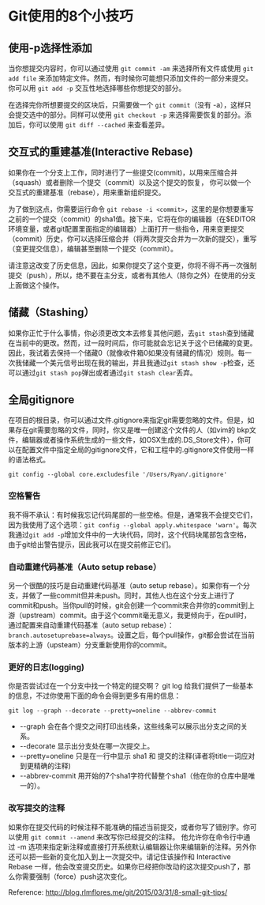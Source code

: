 # Git使用的8个小技巧

## 使用-p选择性添加
当你想提交内容时，你可以通过使用 `git commit -am` 来选择所有文件或使用 `git add file` 来添加特定文件。然而，有时候你可能想只添加文件的一部分来提交。你可以用 `git add -p` 交互性地选择哪些你想提交的部分。

在选择完你所想要提交的区块后，只需要做一个 `git commit`（没有 -a），这样只会提交选中的部分。同样可以使用 `git checkout -p` 来选择需要恢复的部分。添加后，你可以使用 `git diff --cached` 来查看差异。

## 交互式的重建基准(Interactive Rebase)
如果你在一个分支上工作，同时进行了一些提交(commit)，以用来压缩合并（squash）或者删除一个提交（commit）以及这个提交的恢复， 你可以做一个交互式的重建基准（rebase），用来重新组织提交。

为了做到这点，你需要运行命令 `git rebase -i <commit>`，这里的<commit>是你想要重写之前的一个提交（commit）的sha1值。接下来，它将在你的编辑器（在$EDITOR环境变量，或者git配置里面指定的编辑器）上面打开一些指令，用来变更提交（commit）历史，你可以选择压缩合并（将两次提交合并为一次新的提交），重写（变更提交信息），编辑甚至删除一个提交（commit）。

请注意这改变了历史信息，因此，如果你提交了这个变更，你将不得不再一次强制提交（push），所以，绝不要在主分支，或者有其他人（除你之外）在使用的分支上面做这个操作。

## 储藏（Stashing）
如果你正忙于什么事情，你必须更改文本去修复其他问题，去`git stash`查到储藏在当前中的更改。然而，过一段时间后，你可能就会忘记关于这个已储藏的变更。因此，我试着去保持一个储藏0（就像收件箱0如果没有储藏的情况）规则。每一次我储藏一个美元信号出现在我的输出，并且我通过`git stash show -p`检查，还可以通过`git stash pop`弹出或者通过`git stash clear`丢弃。

## 全局gitignore
在项目的根目录，你可以通过文件.gitignore来指定git需要忽略的文件。但是，如果存在git需要忽略的文件，同时，你又是唯一创建这个文件的人（如vim的 bkp文件，编辑器或者操作系统生成的一些文件，如OSX生成的.DS_Store文件），你可以在配置文件中指定全局的gitignore文件，它和工程中的.gitignore文件使用一样的语法格式。
```
git config --global core.excludesfile '/Users/Ryan/.gitignore'
```
### 空格警告
我不得不承认：有时候我忘记代码尾部的一些空格。但是，通常我不会提交它们，因为我使用了这个选项：`git config --global apply.whitespace 'warn'`。每次我通过`git add -p`增加文件中的一大块代码，同时，这个代码块尾部包含空格，由于git给出警告提示，因此我可以在提交前修正它们。

### 自动重建代码基准（Auto setup rebase）
另一个很酷的技巧是自动重建代码基准（auto setup rebase）。如果你有一个分支，并做了一些commit但并未push。同时，其他人也在这个分支上进行了commit和push。当你pull的时候，git会创建一个commit来合并你的commit到上游（upstream）commit。由于这个commit毫无意义，我更倾向于，在pull时，通过配置来自动重建代码基准（auto setup rebase）：`branch.autosetuprebase=always`。设置之后，每个pull操作，git都会尝试在当前版本的上游（upsteam）分支重新使用你的commit。

### 更好的日志(logging)
你是否尝试过在一个分支中找一个特定的提交啊？ git log 给我们提供了一些基本的信息，不过你使用下面的命令会得到更多有用的信息：
```
git log --graph --decorate --pretty=oneline --abbrev-commit
```
+ --graph 会在各个提交之间打印出线条，这些线条可以展示出分支之间的关系。
+ --decorate 显示出分支处在哪一次提交上。
+ --pretty=oneline 只是在一行中显示 sha1 和 提交的注释(译者将title一词应对到更精确的注释)
+ --abbrev-commit 用开始的7个sha1字符代替整个sha1（他在你的仓库中是唯一的）。

### 改写提交的注释
如果你在提交代码的时候注释不能准确的描述当前提交，或者你写了错别字。你可以使用 `git commit --amend` 来改写你已经提交的注释。 他允许你在命令行中通过 -m 选项来指定新注释或直接打开系统默认编辑器让你来编辑新的注释。另外你还可以把一些新的变化加入到上一次提交中。请记住该操作和 Interactive Rebase 一样，他会改变提交历史。如果你已经把你改动的这次提交push了，那么你需要强制（force）push这次变化。

Reference: http://blog.rlmflores.me/git/2015/03/31/8-small-git-tips/
